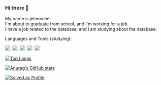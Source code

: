 ### Hi there 👋

My name is jeheonlee.  
I'm about to graduate from school, and I'm working for a job.  
I have a job related to the database, and I am studying about the database.  

Languages and Tools (studying):
<p align="left">
<img src="https://img.shields.io/badge/Python-3766AB?style=flat-square&logo=Python&logoColor=white"/></a>&nbsp 
<img src="https://img.shields.io/badge/Java-007396?style=flat-square&logo=Java&logoColor=white"/></a>&nbsp 
<img src="https://img.shields.io/badge/MySQL-4479A1?style=flat-square&logo=MySQL&logoColor=white"/></a>&nbsp 
<img src="https://img.shields.io/badge/MariaDB-003545?style=flat-square&logo=MariaDB&logoColor=white"/></a>&nbsp 
<img src="https://img.shields.io/badge/Git-F05032?style=flat-square&logo=Git&logoColor=white"/></a>&nbsp 





[![Top Langs](https://github-readme-stats.vercel.app/api/top-langs/?username=LEEJEHEON&layout=compact)](https://github.com/anuraghazra/github-readme-stats)

[![Anurag's GitHub stats](https://github-readme-stats.vercel.app/api?username=LEEJEHEON)](https://github.com/anuraghazra/github-readme-stats)

[![Solved.ac Profile](http://mazassumnida.wtf/api/v2/generate_badge?boj=dlwpgjs0723)](https://solved.ac/dlwpgjs0723/)
